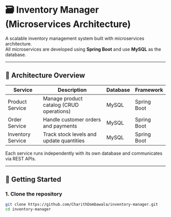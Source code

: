 # 🗃️ Inventory Manager (Microservices Architecture)

A scalable inventory management system built with microservices architecture.  
All microservices are developed using **Spring Boot** and use **MySQL** as the database.

---

## 🧱 Architecture Overview

| Service           | Description                              | Database  | Framework    |
|-------------------|------------------------------------------|-----------|--------------|
| Product Service   | Manage product catalog (CRUD operations) | MySQL     | Spring Boot  |
| Order Service     | Handle customer orders and payments       | MySQL     | Spring Boot  |
| Inventory Service | Track stock levels and update quantities  | MySQL     | Spring Boot  |

Each service runs independently with its own database and communicates via REST APIs.

---

## 🚀 Getting Started

### 1. Clone the repository
```bash
git clone https://github.com/CharithDombawala/inventory-manager.git
cd inventory-manager
